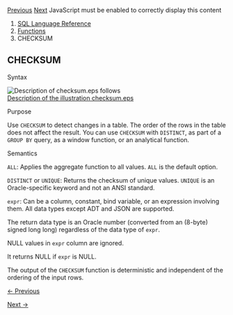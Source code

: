 [Previous](CHARTOROWID.md) [Next](CHR.md) JavaScript must be enabled to
correctly display this content

  1. [SQL Language Reference ](index.md)
  2. [Functions](Functions.md)
  3. CHECKSUM

## CHECKSUM

Syntax

  

![Description of checksum.eps
follows](https://docs.oracle.com/en/database/oracle/oracle-database/23/sqlrf/img/checksum.gif)  
[Description of the illustration checksum.eps](img_text/checksum.md)

  

Purpose

Use `CHECKSUM` to detect changes in a table. The order of the rows in the
table does not affect the result. You can use `CHECKSUM` with `DISTINCT`, as
part of a `GROUP BY` query, as a window function, or an analytical function.

Semantics

`ALL`: Applies the aggregate function to all values. `ALL` is the default
option.

`DISTINCT` or `UNIQUE`: Returns the checksum of unique values. `UNIQUE` is an
Oracle-specific keyword and not an ANSI standard.

`expr`: Can be a column, constant, bind variable, or an expression involving
them. All data types except ADT and JSON are supported.

The return data type is an Oracle number (converted from an (8-byte) signed
long long) regardless of the data type of `expr`.

NULL values in `expr` column are ignored.

It returns NULL if `expr` is NULL.

The output of the `CHECKSUM` function is deterministic and independent of the
ordering of the input rows.


[← Previous](CHARTOROWID.md)

[Next →](CHR.md)
